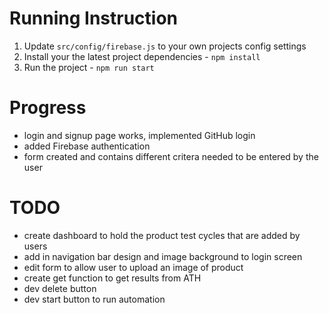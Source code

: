 # Running Instruction

1. Update `src/config/firebase.js` to your own projects config settings
2. Install your the latest project dependencies - `npm install` 
3. Run the project - `npm run start`

# Progress

- login and signup page works, implemented GitHub login
- added Firebase authentication
- form created and contains different critera needed to be entered by the user 

# TODO
- create dashboard to hold the product test cycles that are added by users
- add in navigation bar design and image background to login screen
- edit form to allow user to upload an image of product
- create get function to get results from ATH
- dev delete button 
- dev start button to run automation 

